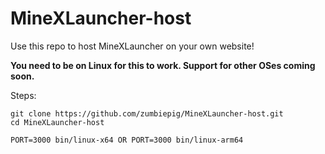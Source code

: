 # MineXLauncher-host

Use this repo to host MineXLauncher on your own website!

**You need to be on Linux for this to work. Support for other OSes coming soon.**

Steps:

```shell
git clone https://github.com/zumbiepig/MineXLauncher-host.git
cd MineXLauncher-host

PORT=3000 bin/linux-x64 OR PORT=3000 bin/linux-arm64
```
